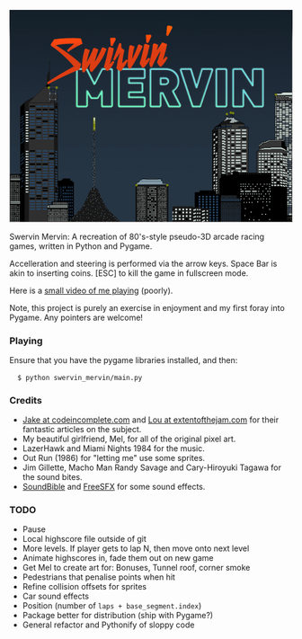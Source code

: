 ![Swervin' Mervin](/lib/box.png?raw=true "Swervin' Mervin")

Swervin Mervin: A recreation of 80's-style pseudo-3D arcade racing games, written in Python and Pygame.

Accelleration and steering is performed via the arrow keys. Space Bar is akin to inserting coins. [ESC] to kill the game in fullscreen mode.

Here is a [small video of me playing](https://www.youtube.com/watch?v=T08Oe1l7nhk) (poorly).

Note, this project is purely an exercise in enjoyment and my first foray into Pygame. Any pointers are welcome!

### Playing

Ensure that you have the pygame libraries installed, and then:

```
  $ python swervin_mervin/main.py 
```

### Credits

  * [Jake at codeincomplete.com](http://codeincomplete.com/) and [Lou at extentofthejam.com](http://extentofthejam.com/) for their fantastic articles on the subject.
  * My beautiful girlfriend, Mel, for all of the original pixel art.
  * LazerHawk and Miami Nights 1984 for the music.
  * Out Run (1986) for "letting me" use some sprites.
  * Jim Gillette, Macho Man Randy Savage and Cary-Hiroyuki Tagawa for the sound bites.
  * [SoundBible](http://soundbible.com) and [FreeSFX](http://freesfx.co.uk) for some sound effects.

### TODO
  
  * Pause
  * Local highscore file outside of git
  * More levels. If player gets to lap N, then move onto next level
  * Animate highscores in, fade them out on new game
  * Get Mel to create art for: Bonuses, Tunnel roof, corner smoke
  * Pedestrians that penalise points when hit
  * Refine collision offsets for sprites
  * Car sound effects
  * Position (number of `laps + base_segment.index`)
  * Package better for distribution (ship with Pygame?)
  * General refactor and Pythonify of sloppy code
